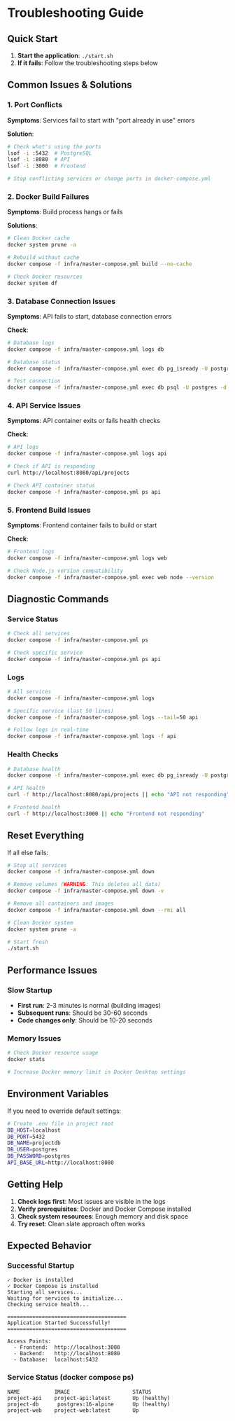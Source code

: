 # Troubleshooting Guide

## Quick Start

1. **Start the application**: `./start.sh`
2. **If it fails**: Follow the troubleshooting steps below

## Common Issues & Solutions

### 1. Port Conflicts

**Symptoms**: Services fail to start with "port already in use" errors

**Solution**:
```bash
# Check what's using the ports
lsof -i :5432  # PostgreSQL
lsof -i :8080  # API
lsof -i :3000  # Frontend

# Stop conflicting services or change ports in docker-compose.yml
```

### 2. Docker Build Failures

**Symptoms**: Build process hangs or fails

**Solutions**:
```bash
# Clean Docker cache
docker system prune -a

# Rebuild without cache
docker compose -f infra/master-compose.yml build --no-cache

# Check Docker resources
docker system df
```

### 3. Database Connection Issues

**Symptoms**: API fails to start, database connection errors

**Check**:
```bash
# Database logs
docker compose -f infra/master-compose.yml logs db

# Database status
docker compose -f infra/master-compose.yml exec db pg_isready -U postgres

# Test connection
docker compose -f infra/master-compose.yml exec db psql -U postgres -d projectdb -c "SELECT 1;"
```

### 4. API Service Issues

**Symptoms**: API container exits or fails health checks

**Check**:
```bash
# API logs
docker compose -f infra/master-compose.yml logs api

# Check if API is responding
curl http://localhost:8080/api/projects

# Check API container status
docker compose -f infra/master-compose.yml ps api
```

### 5. Frontend Build Issues

**Symptoms**: Frontend container fails to build or start

**Check**:
```bash
# Frontend logs
docker compose -f infra/master-compose.yml logs web

# Check Node.js version compatibility
docker compose -f infra/master-compose.yml exec web node --version
```

## Diagnostic Commands

### Service Status
```bash
# Check all services
docker compose -f infra/master-compose.yml ps

# Check specific service
docker compose -f infra/master-compose.yml ps api
```

### Logs
```bash
# All services
docker compose -f infra/master-compose.yml logs

# Specific service (last 50 lines)
docker compose -f infra/master-compose.yml logs --tail=50 api

# Follow logs in real-time
docker compose -f infra/master-compose.yml logs -f api
```

### Health Checks
```bash
# Database health
docker compose -f infra/master-compose.yml exec db pg_isready -U postgres

# API health
curl -f http://localhost:8080/api/projects || echo "API not responding"

# Frontend health
curl -f http://localhost:3000 || echo "Frontend not responding"
```

## Reset Everything

If all else fails:

```bash
# Stop all services
docker compose -f infra/master-compose.yml down

# Remove volumes (WARNING: This deletes all data)
docker compose -f infra/master-compose.yml down -v

# Remove all containers and images
docker compose -f infra/master-compose.yml down --rmi all

# Clean Docker system
docker system prune -a

# Start fresh
./start.sh
```

## Performance Issues

### Slow Startup
- **First run**: 2-3 minutes is normal (building images)
- **Subsequent runs**: Should be 30-60 seconds
- **Code changes only**: Should be 10-20 seconds

### Memory Issues
```bash
# Check Docker resource usage
docker stats

# Increase Docker memory limit in Docker Desktop settings
```

## Environment Variables

If you need to override default settings:

```bash
# Create .env file in project root
DB_HOST=localhost
DB_PORT=5432
DB_NAME=projectdb
DB_USER=postgres
DB_PASSWORD=postgres
API_BASE_URL=http://localhost:8080
```

## Getting Help

1. **Check logs first**: Most issues are visible in the logs
2. **Verify prerequisites**: Docker and Docker Compose installed
3. **Check system resources**: Enough memory and disk space
4. **Try reset**: Clean slate approach often works

## Expected Behavior

### Successful Startup
```
✓ Docker is installed
✓ Docker Compose is installed
Starting all services...
Waiting for services to initialize...
Checking service health...

======================================
Application Started Successfully!
======================================

Access Points:
  - Frontend:  http://localhost:3000
  - Backend:   http://localhost:8080
  - Database:  localhost:5432
```

### Service Status (docker compose ps)
```
NAME           IMAGE                    STATUS
project-api    project-api:latest       Up (healthy)
project-db      postgres:16-alpine      Up (healthy)
project-web    project-web:latest       Up
```
